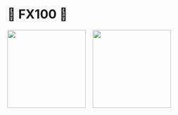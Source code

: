 # 💖 FX100 💖

<div style="display: flex; gap: 16px;">
  <img style="height: 178px" src="https://github-readme-stats.vercel.app/api?username=fx100&show_icons=true">
  <img style="height: 178px" src="https://github-readme-stats.vercel.app/api/top-langs/?username=fx100&layout=compact">
</div>
